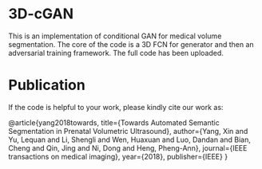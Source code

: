 # 3D-cGAN
This is an implementation of conditional GAN for medical volume segmentation. The core of the code is a 3D FCN for generator and then an adversarial training framework.
The full code has been uploaded.

# Publication
If the code is helpful to your work, please kindly cite our work as:

@article{yang2018towards,
  title={Towards Automated Semantic Segmentation in Prenatal Volumetric Ultrasound},
  author={Yang, Xin and Yu, Lequan and Li, Shengli and Wen, Huaxuan and Luo, Dandan and Bian, Cheng and Qin, Jing and Ni, Dong and Heng, Pheng-Ann},
  journal={IEEE transactions on medical imaging},
  year={2018},
  publisher={IEEE}
}
